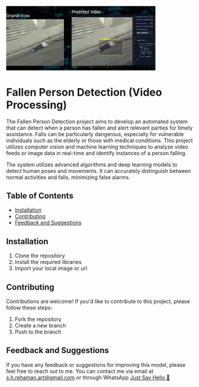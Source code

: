 <img src="fallen_person.png" width=80% height=50%>


# Fallen Person Detection (Video Processing)

The Fallen Person Detection project aims to develop an automated system that can detect when a person has fallen and alert relevant parties for timely assistance. Falls can be particularly dangerous, especially for vulnerable individuals such as the elderly or those with medical conditions. This project utilizes computer vision and machine learning techniques to analyze video feeds or image data in real-time and identify instances of a person falling.

The system utilizes advanced algorithms and deep learning models to detect human poses and movements. It can accurately distinguish between normal activities and falls, minimizing false alarms.

## Table of Contents

- [Installation](#installation)
- [Contributing](#contributing)
- [Feedback and Suggestions](#feedback-and-suggestions)
## Installation

 1. Clone the repository
 2. Install the required libraries
 3. Import your local image or url 

## Contributing

Contributions are welcome! If you'd like to contribute to this project, please follow these steps:

 1. Fork the repository
 2. Create a new branch
 3. Push to the branch


## Feedback and Suggestions

If you have any feedback or suggestions for improving this model, please feel free to reach out to me. You can contact me via email at s.h.rehaman.art@gmail.com or through WhatsApp [Just Say Hello 👋 ](https://api.whatsapp.com/send/?phone=919777795786&text=Hello%20Shaikh%20Habibur%20Rehaman,%20I%20get%20this%20no.%20from%20your%20Github%20&type=phone_number&app_absent=0)
